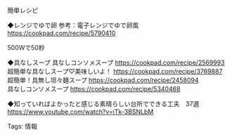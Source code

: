 簡単レシピ

◆レンジでゆで卵 参考：電子レンジでゆで卵風  
https://cookpad.com/recipe/5790410  

500Wで50秒

◆具なしスープ 具なしコンソメスープ https://cookpad.com/recipe/2569993  
超簡単な具なしスープ♡美味しいよ！ https://cookpad.com/recipe/3769887  
超簡単！具無し坦々麺スープ https://cookpad.com/recipe/2458094  
具なしコンソメスープ https://cookpad.com/recipe/5340468  

◆知っていればよかったと感じる素晴らしい台所でできる工夫　37選  
https://www.youtube.com/watch?v=iTk-3BSNLbM  

Tags: 情報